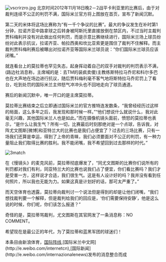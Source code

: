 ![vscrirzro.jpg](http://interserverimage.b0.upaiyun.com/2012/1118/vscrirzro.jpg_640)
北京时间2012年11月18日晚2－2战平卡利亚里的比赛后，由于对裁判连续不公正的判罚不满，国际米兰官方将上图放在首页，宣布了新闻沉默。

第二天的米体将这场比赛称为“有一千个争议的比赛”。最大的争议发生在补时第1分钟，拉诺齐亚中路拿球之后转身被阿斯托里直接放倒在禁区内，不过当时主裁判贾科梅利并没有对此做出任何判罚，而是示意比赛继续进行，国际米兰场上球员纷纷对此表示抗议，拉诺齐亚、帕拉西奥和坎比亚索更是围住了裁判不住解释。而主裁判贾科梅利赛后被曝出对拉诺齐亚等国际米兰球员说：“你们国际米兰球员应该闭嘴。”

就连看台上的莫拉蒂也罕见失态，起身挥动着自己的双手对裁判的判罚表示不满，(路边社消息称，主席喊的是：去TM的装疯卖傻)主教练斯特拉马乔尼和科尔多巴也在大声地在场边进行抗议，随后贾科梅利毫不客气地将斯特拉马乔尼罚上了看台，吃到处罚的国际米兰主帅怒气冲冲头也不回地走向了球员通道。

赛后的新闻沉默中，唯一开口的是主席莫拉蒂。

莫拉蒂比赛结束之后立即通过国际米兰的官方推特连发数条，“我曾经经历过这样的局面，这么多年之后，我发现和那时候一样。”“他们想说什么就说什么，我对此毫无兴趣，其他国际米兰人也是如此。”而在摄像机镜头面前，愤怒的莫拉蒂也表示，“是什么让我生气？所有一切，比赛最后时刻那绝对是一个点球，告诉我，对阵尤文图斯[微博]和亚特兰大的比赛也是我们占便宜了？过去的三场比赛，只有一场我们还算是幸运，得到了上帝的青睐，我们必须要面对不公正的判罚，有一种力量阻止我们取得比赛的胜利。我不能闭嘴，我不希望回到过去那样的时代。”

![3match](http://interserverimage.b0.upaiyun.com/2012/1118/3match.jpg_640)

在《慢镜头》的麦克风前，莫拉蒂彻底爆发了，“同尤文图斯的比赛你们说所有的判罚都对我们有利，同亚特兰大的比赛也说我们占了便宜，你们看比赛吗？我们才是受害一方，这样说才合适，我们很生气。这是有人设计好的吗？我并没有看到任何照片，所以我也无能为力。如果这真是计划好的话，那可太严重了。”

而天空体育也透露，莫拉蒂向裁判讨一个说法但是得到的却是让他们闭嘴，“我们想找裁判要一个解释，但是裁判给我们的回应是，‘你们需要保持安静’，他是这么说的时候，你们呢，你们该怎么报道？”

奇怪的是，莫拉蒂骂裁判，尤文图斯在其官网发了一条消息称：NO COMMENT。

希望现在是最公正的年代，为了莫拉蒂和蓝黑军团的球迷们！

本条目由新浪体育，[国际阵线](http://e.weibo.com/icnc?),[国际米兰中文网](http://e.weibo.com/internetcn),[国际新闻](http://e.weibo.com/internazionalenews)发布的消息整合而成